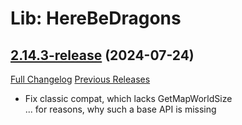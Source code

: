 # Lib: HereBeDragons

## [2.14.3-release](https://github.com/Nevcairiel/HereBeDragons/tree/2.14.3-release) (2024-07-24)
[Full Changelog](https://github.com/Nevcairiel/HereBeDragons/compare/2.14.2-release...2.14.3-release) [Previous Releases](https://github.com/Nevcairiel/HereBeDragons/releases)

- Fix classic compat, which lacks GetMapWorldSize  
    ... for reasons, why such a base API is missing  
